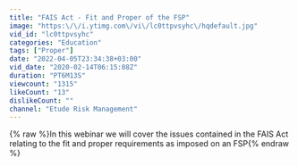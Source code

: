 ```yaml
---
title: "FAIS Act - Fit and Proper of the FSP"
image: "https:\/\/i.ytimg.com\/vi\/lc0ttpvsyhc\/hqdefault.jpg"
vid_id: "lc0ttpvsyhc"
categories: "Education"
tags: ["Proper"]
date: "2022-04-05T23:34:38+03:00"
vid_date: "2020-02-14T06:15:08Z"
duration: "PT6M13S"
viewcount: "1315"
likeCount: "13"
dislikeCount: ""
channel: "Etude Risk Management"
---
```

{% raw %}In this webinar we will cover the issues contained in the FAIS Act relating to the fit and proper requirements as imposed on an FSP{% endraw %}
